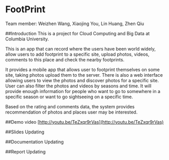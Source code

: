 FootPrint
=========
Team member: Weizhen Wang, Xiaojing You, Lin Huang, Zhen Qiu

##Introduction
This is a project for Cloud Computing and Big Data at Columbia University. 

This is an app that can record where the users have been world widely, allow users to add footprint to a specific site, upload photos, videos, comments to this place and check the nearby footprints. 

It provides a mobile app that allows user to footprint themselves on some site, taking photos upload them to the server. There is also a web interface allowing users to view the photos and discover photos for a specific site. User can also filter the photos and videos by seasons and time. It will provide enough information for people who want to go to somewhere in a specific season or want to go sightseeing on a specific time.

Based on the rating and comments data, the system provides recommendation of photos and places user may be interested.

##Demo video
[http://youtu.be/TeZxqr9rVas](http://youtu.be/TeZxqr9rVas)

##Slides
Updating


##Documentation
Updating

##Report
Updating